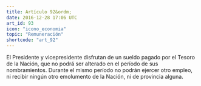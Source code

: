 ```yaml
---
title: Artículo 92&ordm;
date: 2016-12-28 17:06 UTC
art_id: 93
icon: "icono_economia"
topic: "Remuneración"
shortcode: "art_92"
---
```

El Presidente y vicepresidente disfrutan de un sueldo pagado por el Tesoro de la Nación, que no podrá ser alterado en el período de sus nombramientos. Durante el mismo período no podrán ejercer otro empleo, ni recibir ningún otro emolumento de la Nación, ni de provincia alguna.
